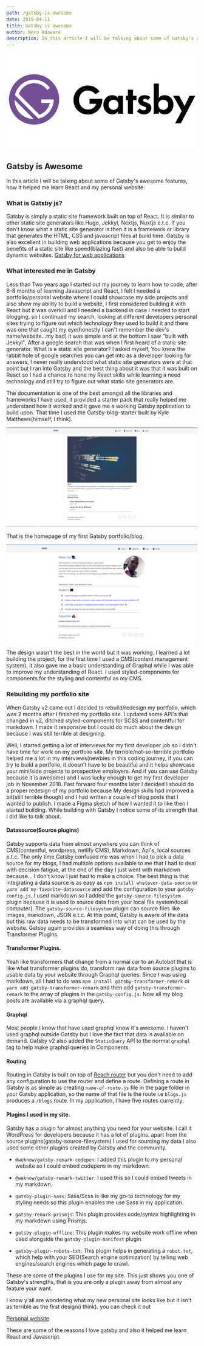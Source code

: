 ```yaml
---
path: /gatsby-is-awesome
date: 2019-04-11
title: Gatsby is awesome
author: Nero Adaware
description: In this article I will be talking about some of Gatsby's awesome features, how they helped me learn React and my personal website...
---
```


<!-- ![Gatsby](./gatsby.jpeg) -->
<img src="./gatsby.jpeg" alt ="gatsby">

## Gatsby is Awesome

In this article I will be talking about some of Gatsby's awesome features, how it helped me learn React and my personal website.

### What is Gatsby js?

Gatsby is simply a static site framework built on top of React. It is similar to other static site generators like Hugo, Jekkyl, Nextjs, Nuxtjs e.t.c. If you don't know what a static site generator is then it is a framework or library that generates the HTML, CSS and javascript files at build time. Gatsby is also excellent in building web applications because you get to enjoy the benefits of a static site like speed(blazing fast) and also be able to build dynamic websites.
[Gatsby for web applications ](https://www.gatsbyjs.org/blog/2018-11-07-gatsby-for-apps/)

### What interested me in Gatsby

Less than Two years ago I started out my journey to learn how to code, after 6-8 months of learning Javascript and React, I felt I needed a portfolio/personal website where I could showcase my side projects and also show my ability to build a website, I first considered building it with React but it was overkill and I needed a backend in case I needed to start blogging, so I continued my search, looking at different developers personal sites trying to figure out which technology they used to build it and there was one that caught my eye(honestly I can't remember the dev's name/website...my bad) it was simple and at the bottom I saw "built with Jekkyl", After a google search that was when I first heard of a static site generator.
What is a static site generator? I asked myself, You know the rabbit hole of google searches you can get into as a developer looking for answers, I never really understood what static site generators were at that point but I ran into Gatsby and the best thing about it was that it was built on React so I had a chance to hone my React skills while learning a need technology and still try to figure out what static site generators are.

The documentation is one of the best amongst all the libraries and frameworks I have used, it provided a starter pack that really helped me understand how it worked and it gave me a working Gatsby application to build upon. That time I used the Gatsby-blog-starter built by Kyle Matthews(himself, I think).

<!-- ![Homepage](./firstblog.PNG) -->

<img src="./firstblog.PNG" alt ="Homepage">

That is the homepage of my first Gatsby portfolio/blog.

<img src="./about.PNG" alt ="About me">
<!-- ![About me page](./about.PNG) -->

The design wasn't the best in the world but it was working. I learned a lot building the project, for the first time I used a CMS(content management system), it also gave me a basic understanding of Graphql while I was able to improve my understanding of React. I used styled-components for components for the styling and contentful as my CMS.

### Rebuilding my portfolio site

When Gatsby v2 came out I decided to rebuild/redesign my portfolio, which was 2 months after I finished my portfolio site. I updated some API's that changed in v2, ditched styled-components for SCSS and contentful for markdown. I made it responsive but I could do much about the design because I was still terrible at designing.

Well, I started getting a lot of interviews for my first developer job so I didn't have time for work on my portfolio site. My terrible/not-so-terrible portfolio helped me a lot in my interviews(newbies in this coding journey, if you can try to build a portfolio, it doesn't have to be beautiful and it helps showcase your mini/side projects to prospective employers. And if you can use Gatsby because it is awesome) and I was lucky enough to get my first developer job in November 2018. Fast forward four months later I decided I should do a proper redesign of my portfolio because My design skills had improved a bit(still terrible though) and I had written a couple of blog posts that I wanted to publish. I made a Figma sketch of how I wanted it to like then I started building. While building with Gatsby I notice some of its strength that I did like to talk about.

#### Datasource(Source plugins)

Gatsby supports data from almost anywhere you can think of CMS(contentful, wordpress, netlify CMS), Markdown, Api's, local sources e.t.c. The only time Gatsby confused me was when I had to pick a data source for my blogs, I had multiple options available to me that I had to deal with decision fatigue, at the end of the day I just went with markdown because... I don't know I just had to make a choice. The best thing is that integrating a data source is as easy as `npm install whatever-data-source` or `yarn add my-favorite-datasource` and add the configuration to your `gatsby-config.js`. I used markdown so I added the `gatsby-source-filesystem` plugin because it is used to source data from your local file system(local computer). The `gatsby-source-filesystem` plugin can source files like images, markdown, JSON e.t.c. At this point, Gatsby is aware of the data but this raw data needs to be transformed into what can be used by the website. Gatsby again provides a seamless way of doing this through Transformer Plugins.

#### Transformer Plugins.

Yeah like transformers that change from a normal car to an Autobot that is like what transformer plugins do, transform raw data from source plugins to usable data by your website through Graphql queries. Since I was using markdown, all I had to do was `npm install gatsby-transformer-remark` or `yarn add gatsby-transformer-remark` and then add `gatsby-transformer-remark` to the array of plugins in the `gatsby-config.js`. Now all my blog posts are available via a graphql query.

#### Graphql

Most people I know that have used graphql know it's awesome. I haven't used graphql outside Gatsby but I love the fact that data is available on demand. Gatsby v2 also added the `StaticQuery` API to the normal `graphql` tag to help make graphql queries in Components.

#### Routing

Routing in Gatsby is built on top of [Reach router](https://reach.tech/router) but you don't need to add any configuration to use the router and define a route. Defining a route in Gatsby is as simple as creating `name-of-route.js` file in the page folder in your Gatsby application, so the name of that file is the route i.e `blogs.js` produces a `/blogs` route. In my application, I have five routes currently.

#### Plugins I used in my site.

Gatsby has a plugin for almost anything you need for your website. I call it WordPress for developers because it has a lot of plugins. apart from the source plugins(gatsby-source-filesystem) I used for sourcing my data I also used some other plugins created by Gatsby and the community.

- `@weknow/gatsby-remark-codepen`: I added this plugin to my personal website so I could embed codepens in my markdown.

- `@weknow/gatsby-remark-twitter`: I used this so I could embed tweets in my markdown.

- `gatsby-plugin-sass`: Sass/Scss is like my go-to technology for my styling needs so this plugin enables me use Sass in my application.

- `gatsby-remark-prismjs`: This plugin provides code/syntax highlighting in my markdown using Prismjs.

- `gatsby-plugin-offline`: This plugin makes my website work offline when used alongside the `gatsby-plugin-manifest` plugin.

- `gatsby-plugin-robots-txt`: This plugin helps in generating a `robot.txt`, which help with your SEO(Search engine optimization) by telling web engines/search engines which page to crawl.

These are some of the plugins I use for my site. This just shows you one of Gatsby's strengths, that is you are only a plugin away from almost any feature your want.

I know y'all are wondering what my new personal site looks like but it isn't as terrible as the first design(i think). you can check it out

[Personal website](https://finallynero.dev)

These are some of the reasons I love gatsby and also it helped me learn React and Javascript.
